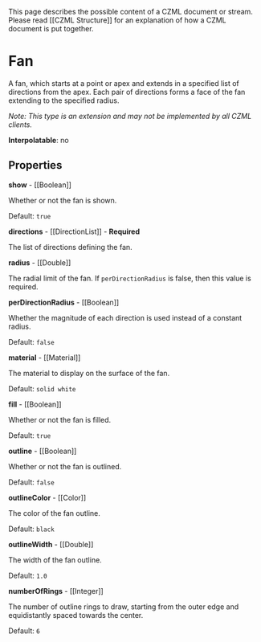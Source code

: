 This page describes the possible content of a CZML document or stream. Please read [[CZML Structure]] for an explanation of how a CZML document is put together.

# Fan

A fan, which starts at a point or apex and extends in a specified list of directions from the apex. Each pair of directions forms a face of the fan extending to the specified radius.

_Note: This type is an extension and may not be implemented by all CZML clients._

**Interpolatable**: no

## Properties

**show** - [[Boolean]]

Whether or not the fan is shown.

Default: `true`


**directions** - [[DirectionList]] - **Required**

The list of directions defining the fan.


**radius** - [[Double]]

The radial limit of the fan. If `perDirectionRadius` is false, then this value is required.


**perDirectionRadius** - [[Boolean]]

Whether the magnitude of each direction is used instead of a constant radius.

Default: `false`


**material** - [[Material]]

The material to display on the surface of the fan.

Default: `solid white`


**fill** - [[Boolean]]

Whether or not the fan is filled.

Default: `true`


**outline** - [[Boolean]]

Whether or not the fan is outlined.

Default: `false`


**outlineColor** - [[Color]]

The color of the fan outline.

Default: `black`


**outlineWidth** - [[Double]]

The width of the fan outline.

Default: `1.0`


**numberOfRings** - [[Integer]]

The number of outline rings to draw, starting from the outer edge and equidistantly spaced towards the center.

Default: `6`


